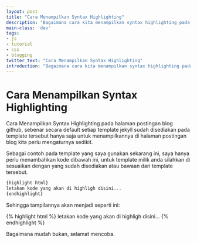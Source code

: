 ```yaml
---
layout: post
title: "Cara Menampilkan Syntax Highlighting"
description: "Bagaimana cara kita menampilkan syntax highlighting pada halaman postingan blog github."
main-class: 'dev'
tags:
- js
- tutorial
- css
- blogging
twitter_text: "Cara Menampilkan Syntax Highlighting"
introduction: "Bagaimana cara kita menampilkan syntax highlighting pada halaman postingan blog github."
---
```


# Cara Menampilkan Syntax Highlighting

Cara Menampilkan Syntax Highlighting pada halaman postingan blog github, sebenar secara default setiap template jekyll sudah disediakan pada template tersebut hanya saja untuk menampilkannya di halaman postingan blog kita perlu mengaturnya sedikit.

Sebagai contoh pada template yang saya gunakan sekarang ini, saya hanya perlu menambahkan kode dibawah ini, untuk template milik anda silahkan di sesuaikan dengan yang sudah disediakan atau bawaan dari template tersebut. 

```javascript
{highlight html}
letakan kode yang akan di highligh disini...
{endhighlight}
```

Sehingga tampilannya akan menjadi seperti ini:

{% highlight html %}
letakan kode yang akan di highligh disini...
{% endhighlight %}

Bagaimana mudah bukan, selamat mencoba.
